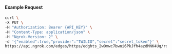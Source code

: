 <!-- Code generated for API Clients. DO NOT EDIT. -->

#### Example Request

```bash
curl \
-X PUT \
-H "Authorization: Bearer {API_KEY}" \
-H "Content-Type: application/json" \
-H "Ngrok-Version: 2" \
-d '{"enabled":true,"provider":"TWILIO","secret":"secret_token"}' \
https://api.ngrok.com/edges/https/edghts_2wOmwc7bwni6PkJfh4azdMNK4Uq/routes/edghtsrt_2wOmwYqUdNfeT3oDTtDxVIaww1s/webhook_verification
```
